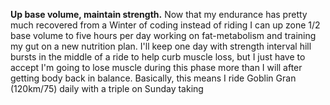 **Up base volume, maintain strength.** Now that my endurance has pretty much recovered from a Winter of coding instead of riding I can up zone 1/2 base volume to five hours per day working on fat-metabolism and training my gut on a new nutrition plan. I'll keep one day with strength interval hill bursts in the middle of a ride to help curb muscle loss, but I just have to accept I'm going to lose muscle during this phase more than I will after getting body back in balance. Basically, this means I ride Goblin Gran (120km/75) daily with a triple on Sunday taking